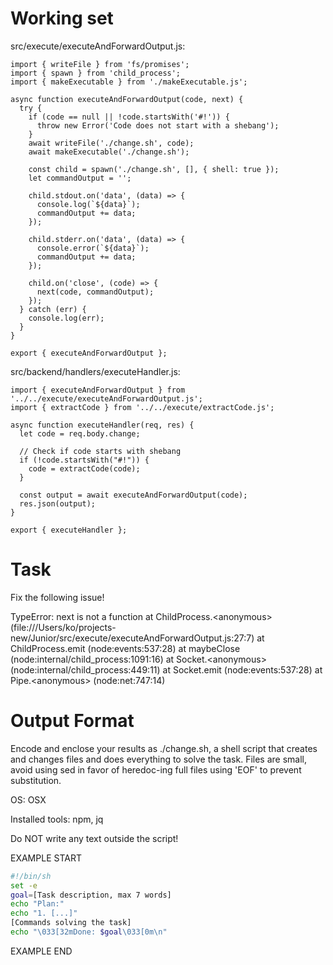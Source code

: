 # Working set

src/execute/executeAndForwardOutput.js:
```
import { writeFile } from 'fs/promises';
import { spawn } from 'child_process';
import { makeExecutable } from './makeExecutable.js';

async function executeAndForwardOutput(code, next) {
  try {
    if (code == null || !code.startsWith('#!')) {
      throw new Error('Code does not start with a shebang');
    }
    await writeFile('./change.sh', code);
    await makeExecutable('./change.sh');
    
    const child = spawn('./change.sh', [], { shell: true });
    let commandOutput = '';

    child.stdout.on('data', (data) => {
      console.log(`${data}`);
      commandOutput += data;
    });

    child.stderr.on('data', (data) => {
      console.error(`${data}`);
      commandOutput += data;
    });

    child.on('close', (code) => {
      next(code, commandOutput);
    });
  } catch (err) {
    console.log(err);
  }
}

export { executeAndForwardOutput };

```

src/backend/handlers/executeHandler.js:
```
import { executeAndForwardOutput } from '../../execute/executeAndForwardOutput.js';
import { extractCode } from '../../execute/extractCode.js';

async function executeHandler(req, res) {
  let code = req.body.change;

  // Check if code starts with shebang
  if (!code.startsWith("#!")) {
    code = extractCode(code);
  }
  
  const output = await executeAndForwardOutput(code);
  res.json(output);
}

export { executeHandler };

```


# Task

Fix the following issue!

TypeError: next is not a function
  at ChildProcess.&lt;anonymous&gt; (file:///Users/ko/projects-new/Junior/src/execute/executeAndForwardOutput.js:27:7)
  at ChildProcess.emit (node:events:537:28)
  at maybeClose (node:internal/child_process:1091:16)
  at Socket.&lt;anonymous&gt; (node:internal/child_process:449:11)
  at Socket.emit (node:events:537:28)
  at Pipe.&lt;anonymous&gt; (node:net:747:14)


# Output Format

Encode and enclose your results as ./change.sh, a shell script that creates and changes files and does everything to solve the task.
Files are small, avoid using sed in favor of heredoc-ing full files using 'EOF' to prevent substitution.

OS: OSX

Installed tools: npm, jq


Do NOT write any text outside the script!

EXAMPLE START

```sh
#!/bin/sh
set -e
goal=[Task description, max 7 words]
echo "Plan:"
echo "1. [...]"
[Commands solving the task]
echo "\033[32mDone: $goal\033[0m\n"
```

EXAMPLE END

